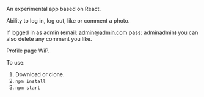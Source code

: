 An experimental app based on React.

Ability to log in, log out, like or comment a photo.

If logged in as admin (email: admin@admin.com pass: adminadmin) you can also delete any comment you like.

Profile page WiP.

To use:

1. Download or clone.
2. ```npm install```
3. ```npm start```
